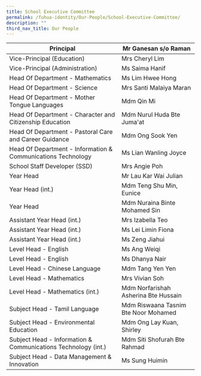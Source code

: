 ```yaml
---
title: School Executive Committee
permalink: /fuhua-identity/Our-People/School-Executive-Committee/
description: ""
third_nav_title: Our People
---
```

| Principal                                                      | Mr Ganesan s/o Raman                 |
|----------------------------------------------------------------|---------------------------------------|
| Vice-Principal (Education)                                     | Mrs Cheryl Lim                        |
| Vice-Principal (Administration)                                | Ms Saima Hanif                        |
| Head Of Department - Mathematics                               | Ms Lim Hwee Hong                      |
| Head Of Department - Science                                   | Mrs Santi Malaiya Maran               |
| Head Of Department - Mother Tongue Languages                   | Mdm Qin Mi    |                   | Head Of Department - Physical Education, CCA & Aesthetics       | Mr Ong Wei Loon, Daryl           |
| Head Of Department - Character and Citizenship Education       | Mdm Nurul Huda Bte Juma'at            |
| Head Of Department - Pastoral Care and Career Guidance         | Mdm Ong Sook Yen                      |
| Head Of Department - Information & Communications Technology   | Ms Lian Wanling Joyce                 |
| School Staff Developer (SSD)                                   | Mrs Angie Poh                         |
| Year Head                                                      | Mr Lau Kar Wai Julian                 |
| Year Head (int.)                                                     | Mdm Teng Shu Min, Eunice                      |
| Year Head                                                      | Mdm Nuraina Binte Mohamed Sin         |
| Assistant Year Head (int.)                                           | Mrs Izabella Teo              |
| Assistant Year Head (int.)                                     | Ms Lei Limin Fiona                    |
| Assistant Year Head (int.)                                     | Ms Zeng Jiahui                        |
| Level Head - English                                           | Ms Ang Weiqi                          |
| Level Head - English                                           |  Ms Dhanya Nair                       |
| Level Head - Chinese Language                                  |  Mdm Tang Yen Yen                     |
| Level Head - Mathematics                                       | Mrs Vivian Soh                        |
| Level Head - Mathematics (int.)                                |  Mdm Norfarishah Asherina Bte Hussain |
| Subject Head - Tamil Language                                  | Mdm Riswaana Tasnim Bte Noor Mohamed  |
| Subject Head - Environmental Education                         | Mdm Ong Lay Kuan, Shirley             |
| Subject Head - Information & Communications Technology (int.)  | Mdm Siti Shofurah Bte Rahmad          |
| Subject Head - Data Management & Innovation                    |  Ms Sung Huimin                       |